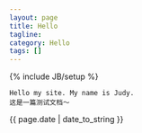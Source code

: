```yaml
---
layout: page
title: Hello 
tagline: 
category: Hello
tags: []
---
```

{% include JB/setup %}

    Hello my site. My name is Judy.
    这是一篇测试文档～



<p>{{ page.date | date_to_string }}</p>
